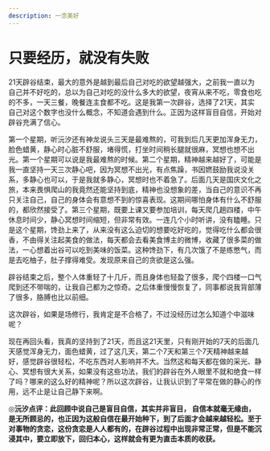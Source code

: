 ```yaml
---
description: 一念美好
---
```


# 只要经历，就没有失败

21天辟谷结束，最大的意外是越到最后自己对吃的欲望越强大，之前我一直以为自己并不好吃的，总以为自己对吃的没什么多大的欲望，夜宵从来不吃，零食也吃的不多，一天三餐，晚餐连主食都不吃。这是我第一次辟谷，选择了21天，其实自己对这个数字也没什么概念，不知道会遇到什么。正因为这样盲目自信，开始对辟谷充满了信心。

第一个星期，听沅汐还有神龙说头三天是最难熬的，可我到后几天更加浑身无力，脸色蜡黄，静心时心脏不舒服，堵得慌，打坐时间稍长腿就很麻，冥想也想不出光。第一个星期可以说是我最难熬的时候。第二个星期，精神越来越好了，可能是我一直坚持一天三次静心吧，因为冥想不出光，有点焦躁，书因㜣鼓励我说没关系，多静心也可以，于是我就多静心，冥想时也不着急了。后面几天是国庆文化之旅，本来畏惧爬山的我竟然还能坚持到底，精神也没想象的差，当自己的意识不再只关注自己，自己的身体会有意想不到的惊喜表现。这期间哪怕身体有什么不舒服的，都欣然接受了。第三个星期，既要上课又要参加培训，每天爬几趟四楼，中午休息时间少，静心冥想时间缩短，但非常有效。一连几个小时听讲，没有瞌睡。只是这个星期，馋劲上来了，从来没有这么迫切的想要吃好吃的，觉得吃什么都会很香，不由得关注起美食的做法，每天都会去看美食博主的微博，收藏了很多菜的做法，一心想着出谷可以吃到美味的饭菜。这种馋劲下，有几次饿了不是练憋气，而是去吃柚子，肚子撑得难受。发现原来自己的贪欲是这么强。

辟谷结束之后，整个人体重轻了十几斤，而且身体也轻盈了很多，爬个四楼一口气爬到还不带喘的，让我自己都为之惊奇。之后体重慢慢恢复了，同事都说我背部薄了很多，胳膊也比以前细。

这次辟谷，如果是场修行，我肯定是不合格了，不过没经历过怎么知道个中滋味呢？

现在再回头看，我真的坚持到了21天，而且这21天里，只有刚开始的7天的后面几天感觉浑身无力，面色蜡黄，过了这几天，第二个7天和第三个7天精神越来越好，感觉辟谷很轻松，不吃东西对人影响并不大。当然这和每天都在做的采光、静心、冥想有很大关系，如果没有这些功法，我们的辟谷在外人眼里不就和绝食一样了吗？哪来的这么好的精神呢？所以这次辟谷，让我认识到了平常在做的静心的作用，远不止是让自己静下来啊。

◎**沅汐点评：此回顾中说自己是盲目自信，其实并非盲目， 自信本就毫无缘由，是无所顾忌的，也正因为这般自信在最开始种下，到了后面才会越来越轻松。至于对事物的贪恋，这份贪恋是人人都有的，在辟谷过程中出现非常正常，但是不能沉浸其中，要立即放下，回归本心，这样就会有更为直击本质的收获。**

